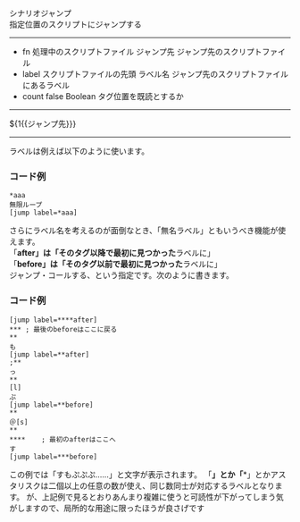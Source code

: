 シナリオジャンプ  
指定位置のスクリプトにジャンプする

***
- fn		処理中のスクリプトファイル	ジャンプ先	ジャンプ先のスクリプトファイル
- label		スクリプトファイルの先頭	ラベル名	ジャンプ先のスクリプトファイルにあるラベル
- count		false	Boolean	タグ位置を既読とするか

***
${1{{ジャンプ先}}}

***
ラベルは例えば以下のように使います。

### コード例
~~~skynovel
*aaa
無限ループ
[jump label=*aaa]
~~~

さらにラベル名を考えるのが面倒なとき、「無名ラベル」ともいうべき機能が使えます。  
「**after」は「そのタグ以降で最初に見つかった**ラベルに」  
「**before」は「そのタグ以前で最初に見つかった**ラベルに」  
ジャンプ・コールする、という指定です。次のように書きます。

### コード例
~~~skynovel
[jump label=****after]
*** ; 最後のbeforeはここに戻る
**
も
[jump label=**after]
;**
っ
**
[l]
ぷ
[jump label=**before]
**
＠[s]
**
****    ; 最初のafterはここへ
す
[jump label=***before]
~~~
この例では「すもぷぷぷ……」と文字が表示されます。
「**」とか「***」とかアスタリスクは二個以上の任意の数が使え、同じ数同士が対応するラベルとなります。
が、上記例で見るとおりあんまり複雑に使うと可読性が下がってしまう気がしますので、局所的な用途に限ったほうが良さげです
